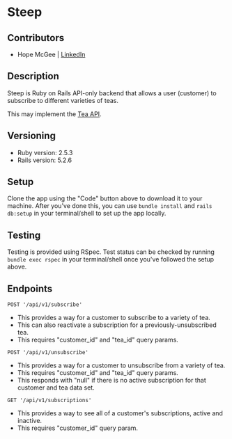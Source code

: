 # Steep

## Contributors
* Hope McGee | [LinkedIn](linkedin.com/in/hope-mcgee)

## Description

Steep is Ruby on Rails API-only backend that allows a user (customer) to subscribe to different varieties of teas.

This may implement the [Tea API]().

## Versioning
* Ruby version: 2.5.3
* Rails version: 5.2.6

## Setup

Clone the app using the "Code" button above to download it to your machine. After you've done this, you can use ``` bundle install ``` and ``` rails db:setup ``` in your terminal/shell to set up the app locally.

## Testing

Testing is provided using RSpec. Test status can be checked by running ``` bundle exec rspec ``` in your terminal/shell once you've followed the setup above.

## Endpoints

```
POST '/api/v1/subscribe'
```
* This provides a way for a customer to subscribe to a variety of tea.
* This can also reactivate a subscription for a previously-unsubscribed tea.
* This requires "customer_id" and "tea_id" query params.

```
POST '/api/v1/unsubscribe'
```
* This provides a way for a customer to unsubscribe from a variety of tea.
* This requires "customer_id" and "tea_id" query params.
* This responds with "null" if there is no active subscription for that customer and tea data set.

```
GET '/api/v1/subscriptions'
```
* This provides a way to see all of a customer's subscriptions, active and inactive.
* This requires "customer_id" query param.
